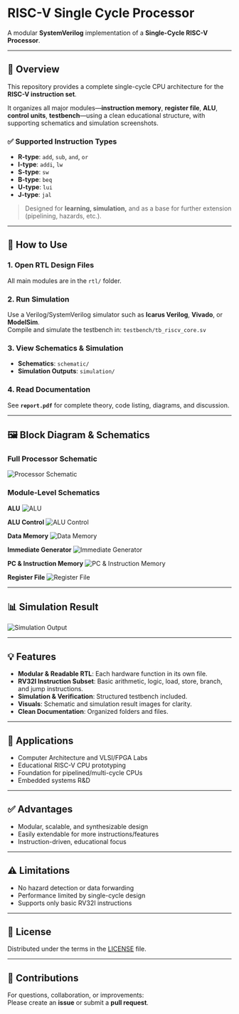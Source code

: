 # RISC-V Single Cycle Processor

A modular **SystemVerilog** implementation of a **Single-Cycle RISC-V Processor**.

---

## 📖 Overview
This repository provides a complete single-cycle CPU architecture for the **RISC-V instruction set**.

It organizes all major modules—**instruction memory**, **register file**, **ALU**, **control units**, **testbench**—using a clean educational structure, with supporting schematics and simulation screenshots.

### ✅ Supported Instruction Types
- **R-type**: `add`, `sub`, `and`, `or`
- **I-type**: `addi`, `lw`
- **S-type**: `sw`
- **B-type**: `beq`
- **U-type**: `lui`
- **J-type**: `jal`

> Designed for **learning, simulation,** and as a base for further extension (pipelining, hazards, etc.).
---

## 🚀 How to Use

### **1. Open RTL Design Files**
All main modules are in the `rtl/` folder.

### **2. Run Simulation**
Use a Verilog/SystemVerilog simulator such as **Icarus Verilog**, **Vivado**, or **ModelSim**.  
Compile and simulate the testbench in:
`testbench/tb_riscv_core.sv`


### **3. View Schematics & Simulation**
- **Schematics**: `schematic/`
- **Simulation Outputs**: `simulation/`

### **4. Read Documentation**
See **`report.pdf`** for complete theory, code listing, diagrams, and discussion.

---

## 🖼️ Block Diagram & Schematics
### Full Processor Schematic
![Processor Schematic](schematic/schematic.png)

### Module-Level Schematics
**ALU**
![ALU](schematic/alu.png)

**ALU Control**
![ALU Control](schematic/alu_control.png)

**Data Memory**
![Data Memory](schematic/data_mem.png)

**Immediate Generator**
![Immediate Generator](schematic/imm_generator.png)

**PC & Instruction Memory**
![PC & Instruction Memory](schematic/pc_instuction_mem.png)

**Register File**
![Register File](schematic/reg_file.png)

---

## 📊 Simulation Result
![Simulation Output](simulation/simulation_image.png)

---

## 💡 Features
- **Modular & Readable RTL**: Each hardware function in its own file.
- **RV32I Instruction Subset**: Basic arithmetic, logic, load, store, branch, and jump instructions.
- **Simulation & Verification**: Structured testbench included.
- **Visuals**: Schematic and simulation result images for clarity.
- **Clean Documentation**: Organized folders and files.

---

## 📌 Applications
- Computer Architecture and VLSI/FPGA Labs  
- Educational RISC-V CPU prototyping  
- Foundation for pipelined/multi-cycle CPUs  
- Embedded systems R&D  

---

## ✅ Advantages
- Modular, scalable, and synthesizable design  
- Easily extendable for more instructions/features  
- Instruction-driven, educational focus  

---

## ⚠️ Limitations
- No hazard detection or data forwarding  
- Performance limited by single-cycle design  
- Supports only basic RV32I instructions  

---

## 📜 License
Distributed under the terms in the [LICENSE](LICENSE) file.

---

## 🤝 Contributions
For questions, collaboration, or improvements:  
Please create an **issue** or submit a **pull request**.
